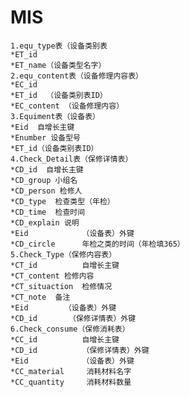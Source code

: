 # MIS
    1.equ_type表（设备类别表
  	*ET_id
	*ET_name（设备类型名字）
    2.equ_content表（设备修理内容表）
    *EC_id
    *ET_id  （设备类别表ID）
    *EC_content （设备修理内容）
    3.Equiment表（设备表）
    *Eid  自增长主键
    *Enumber 设备型号
    *ET_id（设备类别表ID）
    4.Check_Detail表（保修详情表）
    *CD_id  自增长主键
    *CD_group 小组名
    *CD_person 检修人
    *CD_type  检查类型（年检）
    *CD_time  检查时间
    *CD_explain 说明
    *Eid			（设备表）外键
    *CD_circle		年检之类的时间（年检填365）
    5.Check_Type（保修内容表）
    *CT_id   		自增长主键
    *CT_content	检修内容
    *CT_situaction  检修情况
    *CT_note  备注
    *Eid		（设备表）外键
    *CD_id		 （保修详情表）外键	
    6.Check_consume（保修消耗表）
    *CC_id  		自增长主键
    *CD_id			（保修详情表）外键
    *Eid			（设备表）外键
    *CC_material	 消耗材料名字
    *CC_quantity	 消耗材料数量

